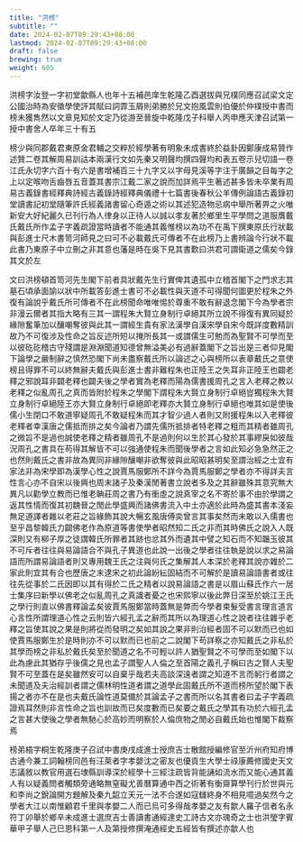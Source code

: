 ```yaml
---
title: "洪榜"
subtitle: ""
date: 2024-02-07T09:29:43+08:00
lastmod: 2024-02-07T09:29:43+08:00
draft: false
brewing: true
weight: 605
---
```



洪榜字汝登一字初堂歙縣人也年十五補邑庠生乾隆乙酉選拔與兄樸同應召試梁文定公國治時為安徽學使評其賦曰詞霏玉屑則弟勝於兄文抱風雲則伯優於仲樸授中書而榜未獲雋然以文章見知於文定乃從游至晉旋中乾隆戊子科舉人丙申應天津召試第一授中書舍人卒年三十有五

榜少與同郡戴君東原金君輔之交粹於經學著有明象未成書終於益卦因鄭康成易贊作述贊二卷其解周易訓詁本兩漢行文如先秦又明聲均撰四聲均和表五卷示兒切語一卷江氏永切字六百十有六是書增補百三十九字又以字母見溪等字注于廣韻之目每字之上以定喉吻舌齒唇五音蓋其書宗江戴二家之說而加詳焉平生著述甚多皆未卒業有周易古義錄書經釋典詩經古義錄詩經釋典儀禮十七篇書後春秋公羊傳例論語古義錄初堂讀書記初堂隨筆許氏經義諸書留心奇遁之術以其述犯造物忌病中舉所著畀之火唯新安大好紀麗久已刊行為人律身以正待人以誠以孝友著於鄉里生平學問之道服膺戴氏戴氏所作孟子字義疏證當時讀者不能通其義惟榜以為功不在禹下撰東原氏行狀載與彭進士尺木書笥河師見之曰可不必載戴氏可傳者不在此榜乃上書辨論今行狀不載此書乃東原子中立刪之非其意也藩是時在吳下見其書歎曰洪君可謂衛道之儒矣今錄其文於左

文曰洪榜頓首笥河先生閣下前者具狀戴先生行實俾其遺孤中立稽首閣下之門求志其墓石頃承面諭以狀中所載答彭進士書可不必載性與天道不可得聞何圖更於程朱之外復有論說乎戴氏所可傳者不在此榜聞命唯唯惕於尊重不敢有辭退念閣下今為學者宗非漫云爾者其指大略有三其一謂程朱大賢立身制行卓絕其所立說不得復有異同疑於緣隙奮筆加以釀嘲奪彼與此其一謂經生貴有家法漢學自漢宋學自宋今既詳度數精訓故乃不可復涉及性命之旨反述所短以掩所長其一或謂儒生可勉而為聖賢不可學而至以彼矻矻稽古守殘謂是淵淵聞道知德曾無溢美必有過辭蓋閣下之旨出是三者仰見閣下論學之嚴制辭之慎然恐閣下尚未盡察戴氏所以論述之心與榜所以表章戴氏之意使榜且得罪不可以終無辭夫戴氏與彭進士書非難程朱也正陸王之失耳非正陸王也闢老釋之邪說耳非闢老釋也闢夫後之學者實為老釋而陽為儒書援周孔之言入老釋之教以老釋之似亂周孔之真而皆附於程朱之學閣下謂程朱大賢立身制行卓絕豈獨程朱大賢立身制行卓絕陸王亦大賢立身制行卓絕即老釋亦大賢立身制行卓絕也唯其如是使後儒小生閉口不敢道寧疑周孔不敢疑程朱而其才智少過人者則又附援程朱以入老釋彼老釋者幸漢唐之儒抵而排之矣今論者乃謂先儒所抵排者特老釋之粗而其精者雖周孔之微旨不是過也誠使老釋之精者雖周孔不是過則何以生於其心發於其事繆戾如彼哉況周孔之書具在苟得其解皆不可以強通使程朱而聞後學者之言如此知必急急然正之也然則戴氏之書非故為異同非緣隙釀嘲非欲奪彼與此昭昭甚明矣至謂治經之士宜有家法非為宋學即為漢學心性之說賈馬服鄭所不詳今為賈馬服鄭之學者亦不得詳夫言性言心亦不自宋以後興也周末諸子及秦漢閒著書立說者多及之其辭雖殊其意究無大異凡以勸學立教而已惟老聃莊周之書乃有衝虛之說真宰之名不寄於事不由於學謂之返其性情而復其初魏晉之閒此學盛興而諸佛書流入中土亦適於此時為盛其書本淺妄無足道譯者雜以老莊之旨緣飾其說大暢玄風唐傅奕曾言其事矣然而未敢以入儒書也至乎昌黎韓氏力闢佛老作為原道等書使學者昭然知二氏之非而其時佛氏之說入人既深則又有柳子厚之徒謂韓氏所罪者其跡也忿其外而遺其中譬之知石而不知韞玉彼其不可斥者往往與易論語合不與孔子異道也此說一出後之學者往往執是說以求之易論語而所謂易論語者則又專用魏王氏之注與何氏之集解其人本深於老釋其說亦雜於二家此則宜其有合也歷唐之末逮宋之初此論紛紜固結而不可解於是讀易論語書者或往往先從事於二氏因即以其有得於二氏之精者以說易論語之書是以眉山蘇氏作六一居士集序曰新學以佛老之似亂周孔之真識者憂之也宋熙寧以後此弊日深至於姚江王氏之學行則直以佛書釋論孟矣彼賈馬服鄭當時蓋無是弊而今學者束髮受書言理言道言心言性所謂理道心性之云則皆六經孔孟之辭而其所以為理道心性之說者往往雜乎老釋之旨使其說之果是則將從而發明之矣如其說之果非則治經者固不可以默而已也如使賈馬服鄭生於是時則亦不可以默而已也前之二說閣下苟詳察之亦知戴氏之非私於其學而榜之非私於戴氏矣至於聞道之名不可輕以許人猶聖賢之不可學而至如閣下以此為慮此其猶存乎後儒之見也孟子謂聖人人倫之至首陽之義孔子稱曰古之賢人夫聖賢不可至蓋在是矣雖然安可以自棄乎哉若夫高談深遠者謂之知道不言而躬行者謂之未聞道及夫治經訓者謂之儒林明性道者謂之道學此固戴氏所不道而榜所望於閣下表揚之者亦不在是也夫戴氏論性道莫備於其論孟子之書而所以名其書者曰孟子字義疏證焉耳然則非言性命之旨也訓故而已矣度數而已矣要之戴氏之學其有功於六經孔孟之言甚大使後之學者無馳心於高妙而明察於人倫庶物之閒必自戴氏始也惟閣下裁察焉

榜弟梧字桐生乾隆庚子召試中書庚戌成進士授庶吉士散館授編修官至沂州府知府博古通今兼工詞翰榜同邑有汪萊者字孝嬰沈之密友也優貢生大學士祿康薦修國史天文志議敘以教官用選石埭縣訓導深於經學十三經注疏皆背能誦如流水而又能心通其義人有以疑義問者觸類旁通略無窒礙尤善曆算通中西之術著有衡齋算學刊行於世與元和李尚之銳論開方題解及秦九韶立天元一法不合遂如寇讎終身不相見噫過矣然今之學者大江以南惟顧君千里與孝嬰二人而已烏可多得哉孝嬰之友有歙人羅子信者名永符丁卯舉於鄉辛未成進士選庶吉士善讀書通經達史工詩古文亦瑰奇之士也洪瑩字賓華甲子舉人己巳恩科第一人及第授修撰淹通經史五經皆有撰述亦歙人也